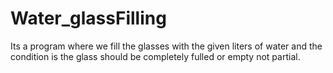 # Water_glassFilling
Its a program where we fill the glasses with the given liters of water and the condition is the glass should be completely fulled or empty not partial.
